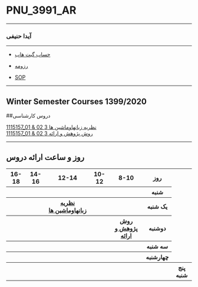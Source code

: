 # PNU_3991_AR
---------
### آیدا حنیفی
 
---
- [حساب گیت هاب](https://github.com/aydahanifi)

- [رزومه](https://aydahanifi.github.io/Ayda/)

- [SOP](https://github.com/aydahanifi/SOP)


------------------
## Winter Semester Courses 1399/2020

##دروس کارشناسی

[1115157_01 & 02 نظريه زبانهاوماشين ها 3]()
<br>
[1115157_01 & 02 روش پژوهش و ارائه 3]()
<br>

--------------
## روز و ساعت ارائه دروس

<table style="width:100%">
  <tr>
    <th >16-18</th>
    <th >14-16</th>
    <th >12-14</th>
    <th>10-12</th>
    <th>8-10</th>
    <th>روز</th>
  </tr>
  <tr>
    <th ></th>
    <th ></th>
    <th ></th>
    <th></th>
    <th></th>
    <th>شنبه</th>
  </tr>
   <tr>
    <th ></th>
    <th ></th>
    <th ><a href="https://github.com/aydahanifi/pnu_3991_AR/tree/main/Theory-of-Language-and-Machines" >نظريه زبانهاوماشين ها </a></th>
    <th></th>
    <th ></th>
    <th>یک شنبه</th>
  </tr>
   <tr>
     <th ></th>
     <th ></th>
     <th></th>
    <th><a  href="https://github.com/AliRazavi-edu/PNU_3991/tree/master/_BSc/UserInterfaceDesgin"></a></th>
    <th><a href="https://github.com/aydahanifi/pnu_3991_AR/tree/main/Research-And-Presentation-Methods">روش پژوهش و ارائه</a></th>   
    <th>دوشنبه</th>
  </tr>
   <tr>
    <th ></th>
    <th ></th>
    <th></th>
    <th></th>
    <th ></th>
    <th>سه شنبه</th>
  </tr>
   <tr>
    <th ></th>
    <th ></th>
    <th></th>
    <th></th>
     <th ></th>
    <th>چهارشنبه</th>
  </tr>
   <tr>
   <th ></th>
    <th ></th>
     <th ></th>
     <th ></th>
     <th ></th>
     <th><a></a></th>
    <th>پنج شنبه</th>
  </tr>
</table>
